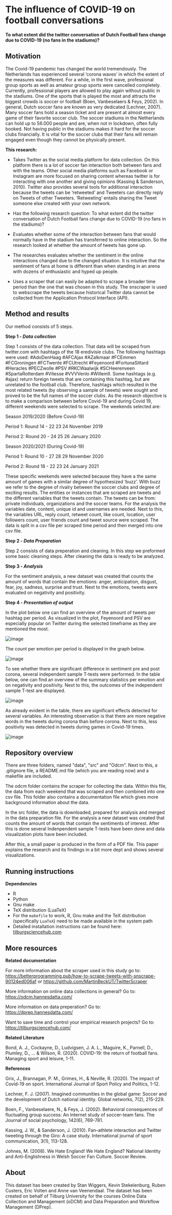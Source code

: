 # The influence of COVID-19 on football conversations

__To what extent did the twitter conversation of Dutch Football fans change due to COVID-19 (no fans in the stadiums)?__

## Motivation
The Covid-19 pandemic has changed the world tremendously. The Netherlands has experienced several ‘corona waves’ in which the extent of the measures was different. For a while, in the first wave, professional group sports as well as amateur group sports were cancelled completely. Currently, professional players are allowed to play again without public in the stadiums. One of the sports that is played the most and attracts the biggest crowds is soccer or football (Boen, Vanbeselaers & Feys, 2002). In general, Dutch soccer fans are known as very dedicated (Lechner, 2007). Many soccer fans hold a season ticket and are present at almost every game of their favorite soccer club. The soccer stadiums in the Netherlands can hold up to 56.000 people and are, when not in lockdown, often fully booked. Not having public in the stadiums makes it hard for the soccer clubs financially. It is vital for the soccer clubs that their fans will remain engaged even though they cannot be physically present. 

__This research:__

* Takes Twitter as the social media platform for data collection. On this platform there is a lot of soccer fan interaction both between fans and with the teams. Other social media platforms such as Facebook or Instagram are more focused on sharing content whereas twitter is for interacting with one another and giving opinions (Kassing & Sanderson, 2010). Twitter also provides several tools for additional interaction because the tweets can be ‘retweeted’ and Tweeters can directly reply on Tweets of other Tweeters. ‘Retweeting’ entails sharing the Tweet someone else created with your own network. 

* Has the following research question: To what extent did the twitter conversation of Dutch Football fans change due to COVID-19 (no fans in the stadiums)?

* Evaluates whether some of the interaction between fans that would normally have in the stadium has transferred to online interaction. So the research looked at whether the amount of tweets has gone up. 

* The researches evaluates whether the sentiment in the online interactions changed due to the changed situation. It is intuitive that the sentiment of fans at home is different than when standing in an arena with dozens of enthusiastic and hyped up people. 

* Uses a scraper that can easily be adapted to scrape a broader time period than the one that was chosen in this study. The snscraper is used to webscrape the tweets because  historical Twitter data cannot be collected from the Application Protocol Interface (API). 


## Method and results
Our method consists of 5 steps.

__Step 1 - _Data collection___

Step 1 consists of the data collection. That data will be scraped from twitter.com with hashtags of the 18 eredivisie clubs.  The following hashtags were used: #AdoDenHaag #AFCAjax #AZalkmaar #FCEmmen #FCGroningen #FCTwente #FCUtrecht #Feyenoord #FortunaSittard #Heracles #PECZwolle #PSV #RKCWaalwijk #SCHeerenveen #SpartaRotterdam #Vitesse #VVVVenlo #WillemII. Some hashtags (e.g. #ajax) return foreign tweets that are containing this hashtag, but are unrelated to the football club. Therefore, hashtags which resulted in the most related tweets (by observing a sample of tweets) were sought and proved to be the full names of the soccer clubs.
As the research objective is to make a comparison between before Covid-19 and during Covid 19, different weekends were selected to scrape. The weekends selected are:  

Season 2019/2020 (Before Covid-19)

Period 1: Round 14 - 22 23 24 November 2019

Period 2: Round 20 - 24 25 26 January 2020

Season 2020/2021 (During Covid-19)

Period 1: Round 10 - 27 28 29 November 2020

Period 2: Round 18 - 22 23 24 January 2021

These specific weekends were selected because they have a the same amount of games with a similar degree of hypothesized ‘buzz’. With buzz we refer to the degree of rivalry between the soccer clubs and degree of exciting results. 
The entities or instances that are scraped are tweets and the different variables that the tweets contain. The tweets can be from: private individuals, organizations and the soccer teams. For the analysis the variables date, content, unique id and usernames are needed. Next to this, the variables URL, reply count, retweet count, like count, location, user followers count, user friends count and tweet source were scraped. The data is split in a csv file per scraped time period and then merged into one csv file. 

__Step 2 - _Data Preparation___

Step 2 consists of data preperation and cleaning. In this step we preformed some basic cleaning steps. After cleaning the data is ready to be analyzed. 

__Step 3 - _Analysis___

For the sentiment analysis, a new dataset was created that counts the amount of words that contain the emotions: anger, anticipation, disgust, fear, joy, sadness, surprise and trust. Next to the emotions, tweets were evaluated on negativity and positivity.

__Step 4 - _Presentation of output___

In the plot below one can find an overview of the amount of tweets per hashtag per period. As visualized in the plot, Feyenoord and PSV are especially popular on Twitter during the selected timeframe as they are mentioned the most. 
  
![image](https://user-images.githubusercontent.com/79858036/112386731-9b925e80-8cf1-11eb-879b-6f7723ef768d.png)

The count per emotion per period is displayed in the graph below. 

![image](https://user-images.githubusercontent.com/79858036/112387040-c11f6800-8cf1-11eb-8a28-0b5b3929ae16.png)
 
To see whether there are significant difference in sentiment pre and post corona, several independent sample T-tests were performed. In the table below, one can find an overview of the summary statistics per emotion and on negativity and positivity. Next to this, the outcomes of the independent sample T-test are displayed. 

![image](https://user-images.githubusercontent.com/79858036/113286168-1fe57280-92ec-11eb-9708-7400c91397ce.png)
  
As already evident in the table, there are significant effects detected for several variables. An interesting observation is that there are more negative words in the tweets during corona than before corona. Next to this, less positivity was detected in tweets during games in Covid-19 times. 
 
![image](https://user-images.githubusercontent.com/79858036/112387324-e90ecb80-8cf1-11eb-8d1f-6113786e1f20.png)



## Repository overview

There are three folders, named "data", "src" and "Odcm". Next to this, a .gitignore file, a README.md file (which you are reading now) and a makefile are included. 

The odcm folder contains the scraper for collecting the data. Within this file, the data from each weekend that was scraped and then combined into one csv file. This folder also contains a documentation file which gives more background information about the data. 
 
 In the src folder,  the data is downloaded, prepared for analysis and merged in the data preparation file. For the analysis  a new dataset was created that counts the amount of words that contain the sentiments of interest. After this is done several Indenpendent sample T-tests have been done and data visualization plots have been included.  
 
After this, a small paper is produced in the form of a PDF file. This paper explains the research and its findings in a bit more dept and shows several visualizations. 

## Running instructions

__Dependencies__

- R 
- Python
- Gnu make 
- TeX distribution (LuaTeX)
- For the `makefile` to work, R, Gnu make and the TeX distribution (specifically `LuaTeX`) need to be made available in the system path 
- Detailed installation instructions can be found here: [tilburgsciencehub.com](http://tilburgsciencehub.com/)


## More resources
__Related documentation__ 

For more information about the scraper used in this study go to:  https://betterprogramming.pub/how-to-scrape-tweets-with-snscrape-90124ed006af or https://github.com/MartinBeckUT/TwitterScraper

More information on online data collections in general? Go to: https://odcm.hannesdatta.com/

More information on data preperation? Go to: https://dprep.hannesdatta.com/

Want to save time and control your empirical research projects? Go to: https://tilburgsciencehub.com/

__Related Literature__

Bond, A. J., Cockayne, D., Ludvigsen, J. A. L., Maguire, K., Parnell, D., Plumley, D., ... & Wilson, R. (2020). COVID-19: the return of football fans. Managing sport and leisure, 1-11.

__References__

Grix, J., Brannagan, P. M., Grimes, H., & Neville, R. (2020). The impact of Covid-19 on sport. International Journal of Sport Policy and Politics, 1-12.

Lechner, F. J. (2007). Imagined communities in the global game: Soccer and the development of Dutch national identity. Global networks, 7(2), 215-229.

Boen, F., Vanbeselaere, N., & Feys, J. (2002). Behavioral consequences of fluctuating group success: An Internet study of soccer-team fans. The Journal of social psychology, 142(6), 769-781.

Kassing, J. W., & Sanderson, J. (2010). Fan–athlete interaction and Twitter tweeting through the Giro: A case study. International journal of sport communication, 3(1), 113-128.

Johnes, M. (2008). We Hate England! We Hate England? National Identity and Anti-Englishness in Welsh Soccer Fan Culture. Soccer Review.

## About

This dataset has been created by Stan Wiggers, Kevin Stekelenburg, Ruben Custers, Eric Volten and Anne van Veenendaal. The dataset has been created on behalf of Tilburg University for the courses Online Data Collection and Management (oDCM) and Data Preparation and Workflow Management (DPrep). 
